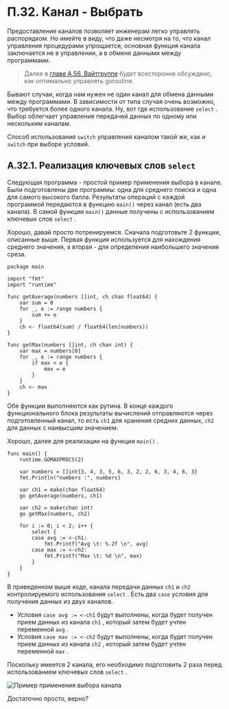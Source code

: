 # П.32. Канал \- Выбрать

Предоставление каналов позволяет инженерам легко управлять распорядком. Но имейте в виду, что даже несмотря на то, что канал управления процедурами упрощается, основная функция канала заключается не в управлении, а в обмене данными между программами.

> Далее в [главе A.56. Вайтгруппе](https://dasarpemrogramangolang.novalagung.com/56-waitgroup.html) будет всесторонне обсуждено, как оптимально управлять goroutine.

Бывают случаи, когда нам нужен не один канал для обмена данными между программами. В зависимости от типа случая очень возможно, что требуется более одного канала. Ну, вот где использование `select` . Выбор облегчает управление передачей данных по одному или нескольким каналам.

Способ использования `switch` управления каналом такой же, как и `switch` при выборе условий.

## A.32.1. Реализация ключевых слов `select`

Следующая программа \- простой пример применения выбора в канале. Были подготовлены две программы: одна для среднего поиска и одна для самого высокого балла. Результаты операций с каждой программой передаются в функцию `main()` через канал (есть два канала). В самой функции `main()` данные получены с использованием ключевых слов `select` .

Хорошо, давай просто потренируемся. Сначала подготовьте 2 функции, описанные выше. Первая функция используется для нахождения среднего значения, а вторая \- для определения наибольшего значения среза.

```
package main

import "fmt"
import "runtime"

func getAverage(numbers []int, ch chan float64) {
    var sum = 0
    for _, e := range numbers {
        sum += e
    }
    ch <- float64(sum) / float64(len(numbers))
}

func getMax(numbers []int, ch chan int) {
    var max = numbers[0]
    for _, e := range numbers {
        if max < e {
            max = e
        }
    }
    ch <- max
}

```

Обе функции выполняются как рутина. В конце каждого функционального блока результаты вычислений отправляются через подготовленный канал, то есть `ch1` для хранения средних данных, `ch2` для данных с наивысшим значением.

Хорошо, далее для реализации на функции `main()` .

```
func main() {
    runtime.GOMAXPROCS(2)

    var numbers = []int{3, 4, 3, 5, 6, 3, 2, 2, 6, 3, 4, 6, 3}
    fmt.Println("numbers :", numbers)

    var ch1 = make(chan float64)
    go getAverage(numbers, ch1)

    var ch2 = make(chan int)
    go getMax(numbers, ch2)

    for i := 0; i < 2; i++ {
        select {
        case avg := <-ch1:
            fmt.Printf("Avg \t: %.2f \n", avg)
        case max := <-ch2:
            fmt.Printf("Max \t: %d \n", max)
        }
    }
}

```

В приведенном выше коде, канала передачи данных `ch1` и `ch2` контролируемого использования `select` . Есть два `case` условия для получения данных из двух каналов.

*   Условия `case avg := <-ch1` будут выполнены, когда будет получен прием данных из канала `ch1` , который затем будет учтен переменной `avg` .
*   Условия `case max := <-ch2` будут выполнены, когда будет получен прием данных из канала `ch2` , который затем будет учтен переменной `max` .

Поскольку имеется 2 канала, его необходимо подготовить 2 раза перед использованием ключевых слов `select` .

![Пример применения выбора канала](https://dasarpemrogramangolang.novalagung.com/images/A.32_1_channel_select.png)

Достаточно просто, верно?
